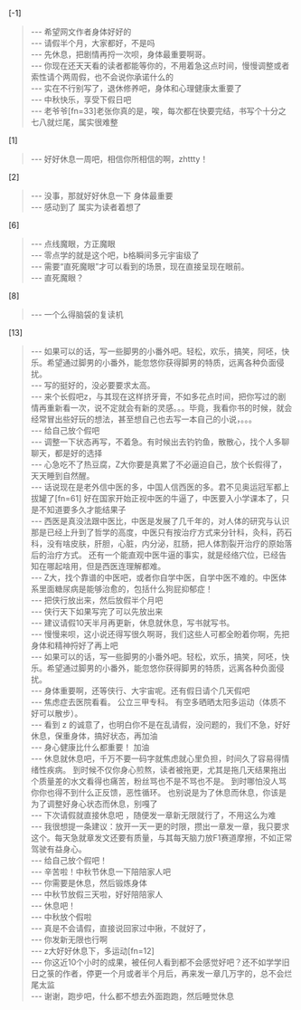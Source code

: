
[-1] 
>--- 希望网文作者身体好好的<br>
>--- 请假半个月，大家都好，不是吗<br>
>--- 先休息，把剧情再捋一次呗，身体最重要啊哥。<br>
>--- 你现在还天天看的读者都能等你的，不用着急这点时间，慢慢调整或者索性请个两周假，也不会说你承诺什么的<br>
>--- 实在不行别写了，退休修养吧，身体和心理健康太重要了<br>
>--- 中秋快乐，享受下假日吧<br>
>--- 老爷爷[fn=33]老张你真的是，唉，每次都在快要完结，书写个十分之七八就烂尾，属实很难整<br>

[1] 
>--- 好好休息一周吧，相信你所相信的啊，zhttty！<br>

[2] 
>--- 没事，那就好好休息一下  身体最重要<br>
>--- 感动到了  属实为读者着想了<br>

[6] 
>--- 点线魔眼，方正魔眼<br>
>--- 零点学的就是这个吧，b格瞬间多元宇宙级了<br>
>--- 需要“直死魔眼”才可以看到的场景，现在直接呈现在眼前。<br>
>--- 直死魔眼？<br>

[8] 
>--- 一个么得脑袋的复读机<br>

[13] 
>--- 如果可以的话，写一些脚男的小番外吧。轻松，欢乐，搞笑，阿呸，快乐。希望通过脚男的小番外，能忽悠你获得脚男的特质，远离各种负面侵扰。<br>
>--- 写的挺好的，没必要要求太高。<br>
>--- 来个长假吧z，与其现在这样挤牙膏，不如多花点时间，把你写过的剧情再重新看一次，说不定就会有新的灵感。。。毕竟，我看你书的时候，就会经常冒出些好玩的想法，甚至想自己也去写一本自己的小说，。。。<br>
>--- 给自己放个假吧<br>
>--- 调整一下状态再写，不着急。有时候出去钓钓鱼，散散心，找个人多聊聊天，都是好的选择<br>
>--- 心急吃不了热豆腐，Z大你要是真累了不必逼迫自己，放个长假得了，天天睡到自然醒。<br>
>--- 话说现在是老外信中医的多，中国人信西医的多。君不见奥运冠军都上拔罐了[fn=61] 好在国家开始正视中医的牛逼了，中医要入小学课本了，只是不知道要多久才能结果子<br>
>--- 西医是真没法跟中医比，中医是发展了几千年的，对人体的研究与认识那是已经上升到了哲学的高度，中医只有按治疗方式来分针科，灸科，药石科，没有啥皮肤，肝胆，心脏，内分泌，肛肠，把人体割裂开治疗的原始落后的治疗方式。 还有一个能直观中医牛逼的事实，就是经络穴位，已经告知在哪起啥用，但是西医连理解都难。<br>
>--- Z大，找个靠谱的中医吧，或者你自学中医，自学中医不难的。中医体系里面糖尿病是能够治愈的，包括什么狗屁抑郁症！<br>
>--- 把侠行放出来，然后放假半个月吧<br>
>--- 侠行天下如果写完了可以先放出来<br>
>--- 建议请假10天半月再更新，休息就休息，写书就写书。<br>
>--- 慢慢来呗，这小说还得写很久啊哥，我们这些人可都全盼着你啊，先把身体和精神捋好了再上吧<br>
>--- 如果可以的话，写一些脚男的小番外吧。轻松，欢乐，搞笑，阿呸，快乐。希望通过脚男的小番外，能忽悠你获得脚男的特质，远离各种负面侵扰。<br>
>--- 身体重要啊，还等侠行、大宇宙呢。还有假日请个几天假吧<br>
>--- 焦虑症去医院看看。
公立三甲专科。
有空多晒晒太阳多运动（体质不好可以散步）。<br>
>--- 看到 z 的诚意了，也明白你不是在乱请假，没问题的，我们不急，好好休息，保重身体，搞好状态，再加油<br>
>--- 身心健康比什么都重要！ 加油<br>
>--- 休息就休息吧，千万不要一码字就焦虑就心里负担，时间久了容易得情绪性疾病。
到时候不仅你身心煎熬，读者被拖更，尤其是拖几天结果拖出个质量差的水文看得也痛苦，粉丝骂也不是不骂也不是。
到时哪怕没人骂你你也得不到什么正反馈，恶性循环。
也别说是为了休息而休息，你该是为了调整好身心状态而休息，别嘎了<br>
>--- 下次请假就直接休息吧 ，随便发一章新无限就行了，不用这么为难<br>
>--- 我很想提一条建议：放开一天一更的时限，攒出一章发一章，我只要求这个。每天急就章发文还要有质量，与其每天脑力放F1赛道摩擦，不如正常驾驶有益身心。<br>
>--- 给自己放个假吧！<br>
>--- 辛苦啦！中秋节休息一下陪陪家人吧<br>
>--- 你需要是休息，然后锻炼身体<br>
>--- 中秋节放假三天啦，好好陪陪家人<br>
>--- 休息吧！<br>
>--- 中秋放个假啦<br>
>--- 真是不会请假，直接说回家过中揪，不就好了，<br>
>--- 你发新无限也行啊<br>
>--- z大好好休息下，多运动[fn=12]<br>
>--- 你这近10个小时的成果，被任何人看到都不会感觉好吧？还不如学学旧日之箓的作者，停更一个月或者半个月后，再来发一章几万字的，总不会烂尾太监<br>
>--- 谢谢，跑步吧，什么都不想去外面跑跑，然后睡觉休息<br>
